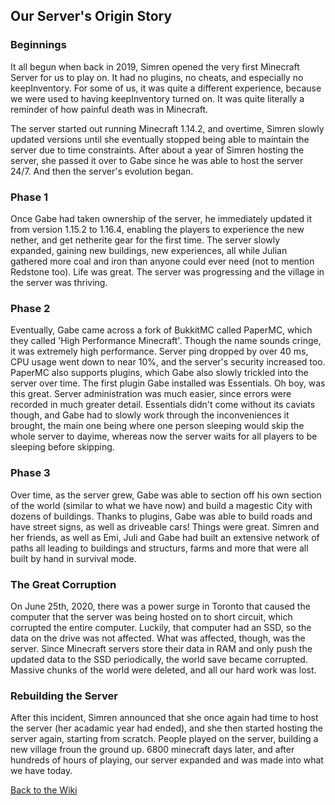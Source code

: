 <link rel="stylesheet" href="assets/css/light-darkmode.css">

## Our Server's Origin Story

### Beginnings
It all begun when back in 2019, Simren opened the very first Minecraft Server for us to play on. It had no plugins, no cheats, and especially no keepInventory. For some of us, it was quite a different experience, because we were used to having keepInventory turned on. It was quite literally a reminder of how painful death was in Minecraft.  

The server started out running Minecraft 1.14.2, and overtime, Simren slowly updated versions until she eventually stopped being able to maintain the server due to time constraints. After about a year of Simren hosting the server, she passed it over to Gabe since he was able to host the server 24/7. And then the server's evolution began.

### Phase 1
Once Gabe had taken ownership of the server, he immediately updated it from version 1.15.2 to 1.16.4, enabling the players to experience the new nether, and get netherite gear for the first time. The server slowly expanded, gaining new buildings, new experiences, all while Julian gathered more coal and iron than anyone could ever need (not to mention Redstone too). Life was great. The server was progressing and the village in the server was thriving.

### Phase 2

Eventually, Gabe came across a fork of BukkitMC called PaperMC, which they called 'High Performance Minecraft'. Though the name sounds cringe, it was extremely high performance. Server ping dropped by over 40 ms, CPU usage went down to near 10%, and the server's security increased too. PaperMC also supports plugins, which Gabe also slowly trickled into the server over time. The first plugin Gabe installed was Essentials. Oh boy, was this great. Server administration was much easier, since errors were recorded in much greater detail. Essentials didn't come without its caviats though, and Gabe had to slowly work through the inconveniences it brought, the main one being where one person sleeping would skip the whole server to dayime, whereas now the server waits for all players to be sleeping before skipping.

### Phase 3

Over time, as the server grew, Gabe was able to section off his own section of the world (similar to what we have now) and build a magestic City with dozens of buildings. Thanks to plugins, Gabe was able to build roads and have street signs, as well as driveable cars! Things were great. Simren and her friends, as well as Emi, Juli and Gabe had built an extensive network of paths all leading to buildings and structurs, farms and more that were all built by hand in survival mode. 

### The Great Corruption
On June 25th, 2020, there was a power surge in Toronto that caused the computer that the server was being hosted on to short circuit, which corrupted the entire computer. Luckily, that computer had an SSD, so the data on the drive was not affected. What was affected, though, was the server. Since Minecraft servers store their data in RAM and only push the updated data to the SSD periodically, the world save became corrupted. Massive chunks of the world were deleted, and all our hard work was lost. 

### Rebuilding the Server
After this incident, Simren announced that she once again had time to host the server (her acadamic year had ended), and she then started hosting the server again, starting from scratch. People played on the server, building a new village froun the ground up. 6800 minecraft days later, and after hundreds of hours of playing, our server expanded and was made into what we have today. 


[Back to the Wiki](/MinecraftServer)

